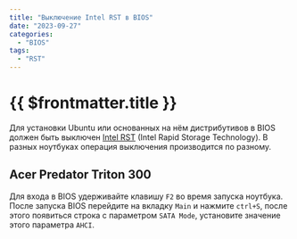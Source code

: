```yaml
---
title: "Выключение Intel RST в BIOS"
date: "2023-09-27"
categories:
  - "BIOS"
tags:
  - "RST"
---
```


# {{ $frontmatter.title }}

Для установки Ubuntu или основанных на нём дистрибутивов в BIOS должен быть выключен [Intel RST](https://help.ubuntu.com/rst/) (Intel Rapid Storage Technology). В разных ноутбуках операция выключения производится по разному.

## Acer Predator Triton 300

Для входа в BIOS удерживайте клавишу `F2` во время запуска ноутбука. После запуска BIOS перейдите на вкладку `Main` и нажмите `ctrl+S`, после этого появиться строка с параметром `SATA Mode`, установите значение этого параметра `AHCI`.